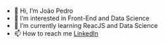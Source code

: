 - 👋 Hi, I’m João Pedro
- 👀 I’m interested in Front-End and Data Science
- 🌱 I’m currently learning ReacJS and Data Science
- 📫 How to reach me [LinkedIn](https://www.linkedin.com/in/jo%C3%A3o-pedro-de-jesus-e-pinto/)

<!---
Joaopjp/Joaopjp is a ✨ special ✨ repository because its `README.md` (this file) appears on your GitHub profile.
You can click the Preview link to take a look at your changes.
--->
